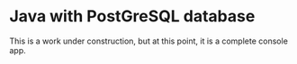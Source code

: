 # Java with PostGreSQL database

This is a work under construction, but at this point, it is a complete console app.